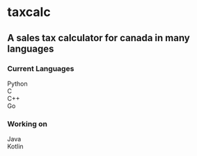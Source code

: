 # taxcalc

## A sales tax calculator for canada in many languages

### Current Languages
Python  
C  
C++  
Go

### Working on
Java  
Kotlin
